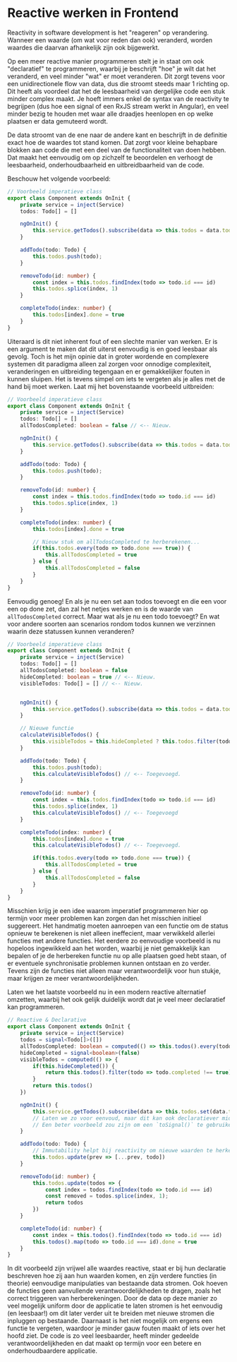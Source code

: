 # Reactive werken in Frontend

Reactivity in software development is het "reageren" op verandering. Wanneer een waarde (om wat voor reden dan ook) veranderd, worden waardes die daarvan afhankelijk zijn ook bijgewerkt. 

Op een meer reactive manier programmeren stelt je in staat om ook "declaratief" te programmeren, waarbij je beschrijft "hoe" je wilt dat het veranderd, en veel minder "wat" er moet veranderen. Dit zorgt tevens voor een unidirectionele flow van data, dus die stroomt steeds maar 1 richting op. Dit heeft als voordeel dat het de leesbaarheid van dergelijke code een stuk minder complex maakt. Je hoeft immers enkel de syntax van de reactivity te begrijpen (dus hoe een signal of een RxJS stream werkt in Angular), en veel minder bezig te houden met waar alle draadjes heenlopen en op welke plaatsen er data gemuteerd wordt. 

De data stroomt van de ene naar de andere kant en beschrijft in de definitie exact hoe de waardes tot stand komen. Dat zorgt voor kleine behapbare blokken aan code die met een deel van de functionaliteit van doen hebben. Dat maakt het eenvoudig om op zichzelf te beoordelen en verhoogt de leesbaarheid, onderhoudbaarheid en uitbreidbaarheid van de code.


Beschouw het volgende voorbeeld: 

```ts
// Voorbeeld imperatieve class
export class Component extends OnInit {
    private service = inject(Service)
    todos: Todo[] = []

    ngOnInit() {
        this.service.getTodos().subscribe(data => this.todos = data.todos)
    }

    addTodo(todo: Todo) {
        this.todos.push(todo);
    }

    removeTodo(id: number) {
        const index = this.todos.findIndex(todo => todo.id === id)
        this.todos.splice(index, 1)
    }

    completeTodo(index: number) {
        this.todos[index].done = true
    }
}
```

Uiteraard is dit niet inherent fout of een slechte manier van werken. Er is een argument te maken dat dit uiterst eenvoudig is en goed leesbaar als gevolg. Toch is het mijn opinie dat in groter wordende en complexere systemen dit paradigma alleen zal zorgen voor onnodige complexiteit, veranderingen en uitbreiding tegengaan en er gemakkelijker fouten in kunnen sluipen. Het is tevens simpel om iets te vergeten als je alles met de hand bij moet werken. Laat mij het bovenstaande voorbeeld uitbreiden:

```ts
// Voorbeeld imperatieve class
export class Component extends OnInit {
    private service = inject(Service)
    todos: Todo[] = []
    allTodosCompleted: boolean = false // <-- Nieuw.

    ngOnInit() {
        this.service.getTodos().subscribe(data => this.todos = data.todos)
    }

    addTodo(todo: Todo) {
        this.todos.push(todo);
    }

    removeTodo(id: number) {
        const index = this.todos.findIndex(todo => todo.id === id)
        this.todos.splice(index, 1)
    }

    completeTodo(index: number) {
        this.todos[index].done = true

        // Nieuw stuk om allTodosCompleted te herberekenen...
        if(this.todos.every(todo => todo.done === true)) {
            this.allTodosCompleted = true
        } else {
            this.allTodosCompleted = false
        }
    }
}
```

Eenvoudig genoeg! En als je nu een set aan todos toevoegt en die een voor een op done zet, dan zal het netjes werken en is de waarde van `allTodosCompleted` correct. 
Maar wat als je nu een todo toevoegt? En wat voor andere soorten aan scenarios rondom todos kunnen we verzinnen waarin deze statussen kunnen veranderen?

```ts
// Voorbeeld imperatieve class
export class Component extends OnInit {
    private service = inject(Service)
    todos: Todo[] = []
    allTodosCompleted: boolean = false
    hideCompleted: boolean = true // <-- Nieuw.
    visibleTodos: Todo[] = [] // <-- Nieuw.


    ngOnInit() {
        this.service.getTodos().subscribe(data => this.todos = data.todos)
    }

    // Nieuwe functie
    calculateVisibleTodos() {
        this.visibleTodos = this.hideCompleted ? this.todos.filter(todo => todo.done !== true)) : this.todos
    }

    addTodo(todo: Todo) {
        this.todos.push(todo);
        this.calculateVisibleTodos() // <-- Toegevoegd.
    }

    removeTodo(id: number) {
        const index = this.todos.findIndex(todo => todo.id === id)
        this.todos.splice(index, 1)
        this.calculateVisibleTodos() // <-- Toegevoegd
    }

    completeTodo(index: number) {
        this.todos[index].done = true
        this.calculateVisibleTodos() // <-- Toegevoegd.

        if(this.todos.every(todo => todo.done === true)) {
            this.allTodosCompleted = true
        } else {
            this.allTodosCompleted = false
        }
    }
}
```
   
Misschien krijg je een idee waarom imperatief programmeren hier op termijn voor meer problemen kan zorgen dan het misschien initieel suggereert. Het handmatig moeten aanroepen van een functie om de status opnieuw te berekenen is niet alleen ineffecient, maar verwikkeld allerlei functies met andere functies. Het eerdere zo eenvoudige voorbeeld is nu hopeloos ingewikkeld aan het worden, waarbij je niet gemakkelijk kan bepalen of je de herbereken functie nu op alle plaatsen goed hebt staan, of er eventuele synchronisatie problemen kunnen ontstaan en zo verder. Tevens zijn de functies niet alleen maar verantwoordelijk voor hun stukje, maar krijgen ze meer verantwoordelijkheden.

Laten we het laatste voorbeeld nu in een modern reactive alternatief omzetten, waarbij het ook gelijk duidelijk wordt dat je veel meer declaratief kan programmeren.

```ts
// Reactive & Declarative
export class Component extends OnInit {
    private service = inject(Service)
    todos = signal<Todo[]>([])
    allTodosCompleted: boolean = computed(() => this.todos().every(todo => todo.done === true))
    hideCompleted = signal<boolean>(false)
    visibleTodos = computed(() => {
        if(this.hideCompleted()) {
            return this.todos().filter(todo => todo.completed !== true)
        }
        return this.todos()
    })

    ngOnInit() {
        this.service.getTodos().subscribe(data => this.todos.set(data.todos)) 
        // Laten we zo voor eenvoud, maar dit kan ook declaratiever middels correct RxJS gebruik! Minder manueel subscriben is beter!
        // Een beter voorbeeld zou zijn om een `toSignal()` te gebruiken, of als je RxJS meer toepassingen heeft, deze te assignen aan een `data$` en dit in de template middels een `| async` te subscriben. Zo is het framework volledig in controle over jouw subscription management. Geen handmatige controles of we niet vergeten te unsubscriben!
    }

    addTodo(todo: Todo) {
        // Immutability helpt bij reactivity om nieuwe waarden te herkennen. Heeft de voorkeur over "inner-mutatie" waar mogelijk!
        this.todos.update(prev => [...prev, todo])
    }

    removeTodo(id: number) {
        this.todos.update(todos => {
            const index = todos.findIndex(todo => todo.id === id)
            const removed = todos.splice(index, 1);
            return todos
        })
    }

    completeTodo(id: number) {
        const index = this.todos().findIndex(todo => todo.id === id)
        this.todos().map(todo => todo.id === id).done = true
    }
}
```

In dit voorbeeld zijn vrijwel alle waardes reactive, staat er bij hun declaratie beschreven hoe zij aan hun waarden komen, en zijn verdere functies (in theorie) eenvoudige manipulaties van bestaande data stromen. Ook hoeven de functies geen aanvullende verantwoordelijkheden te dragen, zoals het correct triggeren van herberekeningen.
Door de data op deze manier zo veel mogelijk uniform door de applicatie te laten stromen is het eenvoudig (en leesbaar!) om dit later verder uit te breiden met nieuwe stromen die inpluggen op bestaande. 
Daarnaast is het niet mogelijk om ergens een functie te vergeten, waardoor je minder gauw fouten maakt of iets over het hoofd ziet. 
De code is zo veel leesbaarder, heeft minder gedeelde verantwoordelijkheden en dat maakt op termijn voor een betere en onderhoudbaardere applicatie.
